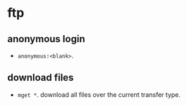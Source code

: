 # ftp

## anonymous login
- `anonymous:<blank>`.

## download files
- `mget *`. download all files over the current transfer type.
